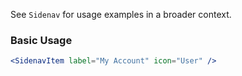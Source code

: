 See `Sidenav` for usage examples in a broader context.

### Basic Usage

```jsx
<SidenavItem label="My Account" icon="User" />
```
